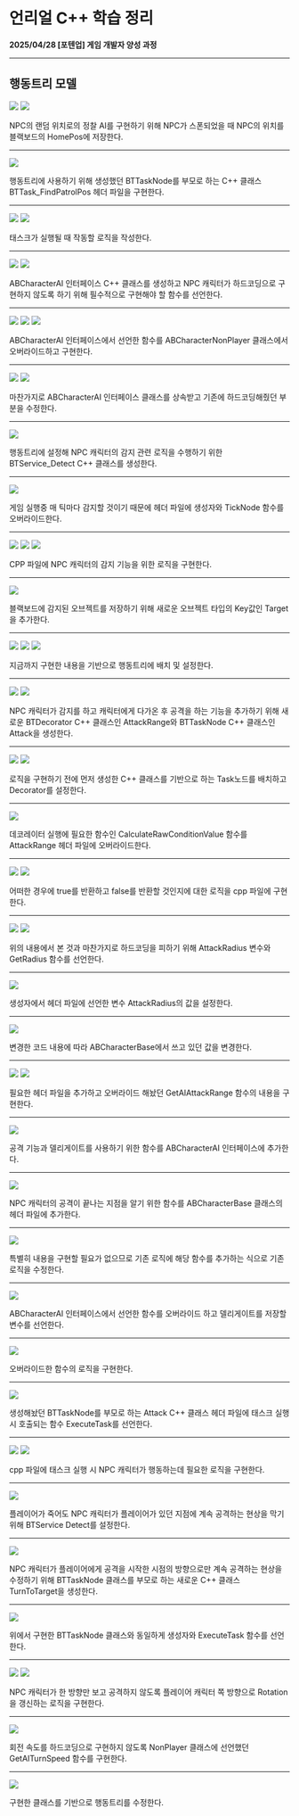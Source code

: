 # 언리얼 C++ 학습 정리

**2025/04/28 [포텐업] 게임 개발자 양성 과정**

---

## 행동트리 모델

<img src= "https://github.com/KwonJeHan/Study-cpp/blob/main/img/UECPP/280.ModifyABAIController.cpp1.png">

<img src= "https://github.com/KwonJeHan/Study-cpp/blob/main/img/UECPP/281.ModifyABAIController.cpp2.png">

NPC의 랜덤 위치로의 정찰 AI를 구현하기 위해 NPC가 스폰되었을 때 NPC의 위치를 블랙보드의 HomePos에 저장한다.

---

<img src= "https://github.com/KwonJeHan/Study-cpp/blob/main/img/UECPP/282.ImplementBTTask_FindPatrolPos.h.png">

행동트리에 사용하기 위해 생성했던 BTTaskNode를 부모로 하는 C++ 클래스 BTTask_FindPatrolPos 헤더 파일을 구현한다.

---

<img src= "https://github.com/KwonJeHan/Study-cpp/blob/main/img/UECPP/283.ImplementBTTask_FindPatrolPos.cpp1.png">

<img src= "https://github.com/KwonJeHan/Study-cpp/blob/main/img/UECPP/284.ImplementBTTask_FindPatrolPos.cpp2.png">

태스크가 실행될 때 작동할 로직을 작성한다.

---

<img src= "https://github.com/KwonJeHan/Study-cpp/blob/main/img/UECPP/285.CreateABCharacterAIInterfaceCPPClass.png">

<img src= "https://github.com/KwonJeHan/Study-cpp/blob/main/img/UECPP/286.ImplementABCharacterAIInterfaceCPPClass.png">

ABCharacterAI 인터페이스 C++ 클래스를 생성하고 NPC 캐릭터가 하드코딩으로 구현하지 않도록 하기 위해 필수적으로 구현해야 할 함수를 선언한다.

---

<img src= "https://github.com/KwonJeHan/Study-cpp/blob/main/img/UECPP/287.ModifyABCharacterNonPayer.h1.png">

<img src= "https://github.com/KwonJeHan/Study-cpp/blob/main/img/UECPP/288.ModifyABCharacterNonPayer.h2.png">

<img src= "https://github.com/KwonJeHan/Study-cpp/blob/main/img/UECPP/289.ModifyABCharacterNonPayer.cpp.png">

ABCharacterAI 인터페이스에서 선언한 함수를 ABCharacterNonPlayer 클래스에서 오버라이드하고 구현한다.

---

<img src= "https://github.com/KwonJeHan/Study-cpp/blob/main/img/UECPP/290.ModifyBTTask_FindPatrolPos.cpp1.png">

<img src= "https://github.com/KwonJeHan/Study-cpp/blob/main/img/UECPP/291.ModifyBTTask_FindPatrolPos.cpp2.png">

마찬가지로 ABCharacterAI 인터페이스 클래스를 상속받고 기존에 하드코딩해줬던 부분을 수정한다.

---

<img src= "https://github.com/KwonJeHan/Study-cpp/blob/main/img/UECPP/292.CreateBTServiceCPPClass.png">

행동트리에 설정해 NPC 캐릭터의 감지 관련 로직을 수행하기 위한 BTService_Detect C++ 클래스를 생성한다.

---

<img src= "https://github.com/KwonJeHan/Study-cpp/blob/main/img/UECPP/293.ImplementBTService_Detect.h.png">

게임 실행중 매 틱마다 감지할 것이기 때문에 헤더 파일에 생성자와 TickNode 함수를 오버라이드한다.

---

<img src= "https://github.com/KwonJeHan/Study-cpp/blob/main/img/UECPP/294.ImplementBTService_Detect.cpp1.png">

<img src= "https://github.com/KwonJeHan/Study-cpp/blob/main/img/UECPP/295.ImplementBTService_Detect.cpp2.png">

<img src= "https://github.com/KwonJeHan/Study-cpp/blob/main/img/UECPP/296.ImplementBTService_Detect.cpp3.png">

CPP 파일에 NPC 캐릭터의 감지 기능을 위한 로직을 구현한다.

---

<img src= "https://github.com/KwonJeHan/Study-cpp/blob/main/img/UECPP/297.ModifyBB_ABCharacter.png">

블랙보드에 감지된 오브젝트를 저장하기 위해 새로운 오브젝트 타입의 Key값인 Target을 추가한다.

---

<img src= "https://github.com/KwonJeHan/Study-cpp/blob/main/img/UECPP/298.ModifyBT_ABCharacter1.png">

<img src= "https://github.com/KwonJeHan/Study-cpp/blob/main/img/UECPP/299.ModifyBT_ABCharacter2.png">

<img src= "https://github.com/KwonJeHan/Study-cpp/blob/main/img/UECPP/300.ModifyBT_ABCharacter3.png">

지금까지 구현한 내용을 기반으로 행동트리에 배치 및 설정한다.

---

<img src= "https://github.com/KwonJeHan/Study-cpp/blob/main/img/UECPP/301.CreateBTDecoratorCPPClass.png">

<img src= "https://github.com/KwonJeHan/Study-cpp/blob/main/img/UECPP/302.CreateBTTaskNodeCPPClass.png">

NPC 캐릭터가 감지를 하고 캐릭터에게 다가온 후 공격을 하는 기능을 추가하기 위해 새로운 BTDecorator C++ 클래스인 AttackRange와 BTTaskNode C++ 클래스인 Attack을 생성한다.

---

<img src= "https://github.com/KwonJeHan/Study-cpp/blob/main/img/UECPP/303.ModifyBT_ABCharacter1.png">

<img src= "https://github.com/KwonJeHan/Study-cpp/blob/main/img/UECPP/304.ModifyBT_ABCharacter2.png">

로직을 구현하기 전에 먼저 생성한 C++ 클래스를 기반으로 하는 Task노드를 배치하고 Decorator를 설정한다.

---

<img src= "https://github.com/KwonJeHan/Study-cpp/blob/main/img/UECPP/305.ImplementBTDecorator__AttackRange.h.png">

데코레이터 실행에 필요한 함수인 CalculateRawConditionValue 함수를 AttackRange 헤더 파일에 오버라이드한다.

---

<img src= "https://github.com/KwonJeHan/Study-cpp/blob/main/img/UECPP/306.ImplementBTDecorator__AttackRange.cpp1.png">

<img src= "https://github.com/KwonJeHan/Study-cpp/blob/main/img/UECPP/307.ImplementBTDecorator__AttackRange.cpp2.png">

어떠한 경우에 true를 반환하고 false를 반환할 것인지에 대한 로직을 cpp 파일에 구현한다.

---

<img src= "https://github.com/KwonJeHan/Study-cpp/blob/main/img/UECPP/308.ModifyABCharacterStatComponent.h1.png">

<img src= "https://github.com/KwonJeHan/Study-cpp/blob/main/img/UECPP/309.ModifyABCharacterStatComponent.h2.png">

위의 내용에서 본 것과 마찬가지로 하드코딩을 피하기 위해 AttackRadius 변수와 GetRadius 함수를 선언한다.

---

<img src= "https://github.com/KwonJeHan/Study-cpp/blob/main/img/UECPP/310.ModifyABCharacterStatComponent.cpp.png">

생성자에서 헤더 파일에 선언한 변수 AttackRadius의 값을 설정한다.

---

<img src= "https://github.com/KwonJeHan/Study-cpp/blob/main/img/UECPP/311.ModifyABCharacterBase.cpp.png">

변경한 코드 내용에 따라 ABCharacterBase에서 쓰고 있던 값을 변경한다.

---

<img src= "https://github.com/KwonJeHan/Study-cpp/blob/main/img/UECPP/312.ModifyABCharacterNonPlayer.cpp1.png">

<img src= "https://github.com/KwonJeHan/Study-cpp/blob/main/img/UECPP/313.ModifyABCharacterNonPlayer.cpp2.png">

필요한 헤더 파일을 추가하고 오버라이드 해놨던 GetAIAttackRange 함수의 내용을 구현한다.

---

<img src= "https://github.com/KwonJeHan/Study-cpp/blob/main/img/UECPP/314.ModifyABCharacterAIInterface.h.png">

공격 기능과 델리게이트를 사용하기 위한 함수를 ABCharacterAI 인터페이스에 추가한다.

---

<img src= "https://github.com/KwonJeHan/Study-cpp/blob/main/img/UECPP/315.ModifyABCharacterBase.h.png">

NPC 캐릭터의 공격이 끝나는 지점을 알기 위한 함수를 ABCharacterBase 클래스의 헤더 파일에 추가한다.

---

<img src= "https://github.com/KwonJeHan/Study-cpp/blob/main/img/UECPP/316.ModifyABCharacterBase.cpp.png">

특별히 내용을 구현할 필요가 없으므로 기존 로직에 해당 함수를 추가하는 식으로 기존 로직을 수정한다.

---

<img src= "https://github.com/KwonJeHan/Study-cpp/blob/main/img/UECPP/317.ModifyABCharacterNonPlayer.h.png">

ABCharacterAI 인터페이스에서 선언한 함수를 오버라이드 하고 델리게이트를 저장할 변수를 선언한다.

---

<img src= "https://github.com/KwonJeHan/Study-cpp/blob/main/img/UECPP/318.ModifyABCharacterNonPlayer.cpp.png">

오버라이드한 함수의 로직을 구현한다.

---

<img src= "https://github.com/KwonJeHan/Study-cpp/blob/main/img/UECPP/319.ImplementBTTask_Attack.h.png">

생성해놨던 BTTaskNode를 부모로 하는 Attack C++ 클래스 헤더 파일에 태스크 실행 시 호출되는 함수 ExecuteTask를 선언한다.

---

<img src= "https://github.com/KwonJeHan/Study-cpp/blob/main/img/UECPP/320.ImplementBTTask_Attack.cpp1.png">

<img src= "https://github.com/KwonJeHan/Study-cpp/blob/main/img/UECPP/321.ImplementBTTask_Attack.cpp2.png">

cpp 파일에 태스크 실행 시 NPC 캐릭터가 행동하는데 필요한 로직을 구현한다.

---

<img src= "https://github.com/KwonJeHan/Study-cpp/blob/main/img/UECPP/322.ModifyBT_ABCharacter.png">

플레이어가 죽어도 NPC 캐릭터가 플레이어가 있던 지점에 계속 공격하는 현상을 막기 위해 BTService Detect를 설정한다.

---

<img src= "https://github.com/KwonJeHan/Study-cpp/blob/main/img/UECPP/323.CreateBTTaskNodeCPPClass.png">

NPC 캐릭터가 플레이어에게 공격을 시작한 시점의 방향으로만 계속 공격하는 현상을 수정하기 위해 BTTaskNode 클래스를 부모로 하는 새로운 C++ 클래스 TurnToTarget을 생성한다.

---

<img src= "https://github.com/KwonJeHan/Study-cpp/blob/main/img/UECPP/324.ImplementBTTask_TurnToTarget.h.png">

위에서 구현한 BTTaskNode 클래스와 동일하게 생성자와 ExecuteTask 함수를 선언한다.

---

<img src= "https://github.com/KwonJeHan/Study-cpp/blob/main/img/UECPP/325.ImplementBTTask_TurnToTarget.cpp1.png">

<img src= "https://github.com/KwonJeHan/Study-cpp/blob/main/img/UECPP/326.ImplementBTTask_TurnToTarget.cpp2.png">

NPC 캐릭터가 한 방향만 보고 공격하지 않도록 플레이어 캐릭터 쪽 방향으로 Rotation을 갱신하는 로직을 구현한다.

---

<img src= "https://github.com/KwonJeHan/Study-cpp/blob/main/img/UECPP/327.ModifyABCharacterNonPlayer.cpp.png">

회전 속도를 하드코딩으로 구현하지 않도록 NonPlayer 클래스에 선언했던 GetAITurnSpeed 함수를 구현한다.

---

<img src= "https://github.com/KwonJeHan/Study-cpp/blob/main/img/UECPP/328.ModifyBT_ABCharacter.png">

구현한 클래스를 기반으로 행동트리를 수정한다.
